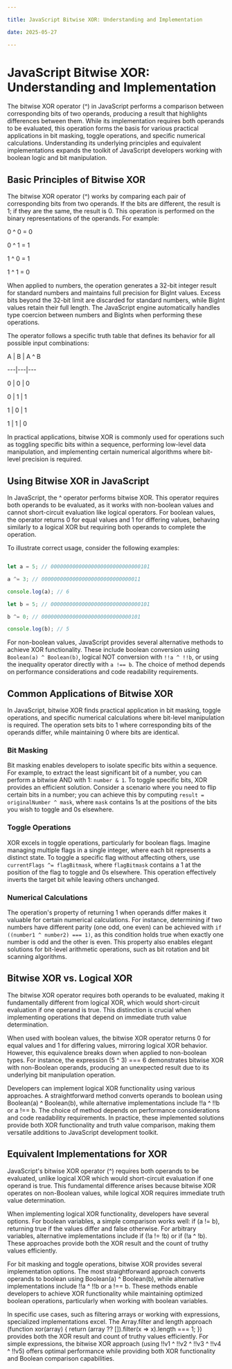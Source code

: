 ```yaml
---

title: JavaScript Bitwise XOR: Understanding and Implementation

date: 2025-05-27

---
```



# JavaScript Bitwise XOR: Understanding and Implementation

The bitwise XOR operator (^) in JavaScript performs a comparison between corresponding bits of two operands, producing a result that highlights differences between them. While its implementation requires both operands to be evaluated, this operation forms the basis for various practical applications in bit masking, toggle operations, and specific numerical calculations. Understanding its underlying principles and equivalent implementations expands the toolkit of JavaScript developers working with boolean logic and bit manipulation.


## Basic Principles of Bitwise XOR

The bitwise XOR operator (^) works by comparing each pair of corresponding bits from two operands. If the bits are different, the result is 1; if they are the same, the result is 0. This operation is performed on the binary representations of the operands. For example:

0 ^ 0 = 0

0 ^ 1 = 1

1 ^ 0 = 1

1 ^ 1 = 0

When applied to numbers, the operation generates a 32-bit integer result for standard numbers and maintains full precision for BigInt values. Excess bits beyond the 32-bit limit are discarded for standard numbers, while BigInt values retain their full length. The JavaScript engine automatically handles type coercion between numbers and BigInts when performing these operations.

The operator follows a specific truth table that defines its behavior for all possible input combinations:

A | B | A ^ B

---|---|---

0 | 0 | 0

0 | 1 | 1

1 | 0 | 1

1 | 1 | 0

In practical applications, bitwise XOR is commonly used for operations such as toggling specific bits within a sequence, performing low-level data manipulation, and implementing certain numerical algorithms where bit-level precision is required.


## Using Bitwise XOR in JavaScript

In JavaScript, the ^ operator performs bitwise XOR. This operator requires both operands to be evaluated, as it works with non-boolean values and cannot short-circuit evaluation like logical operators. For boolean values, the operator returns 0 for equal values and 1 for differing values, behaving similarly to a logical XOR but requiring both operands to complete the operation.

To illustrate correct usage, consider the following examples:

```javascript

let a = 5; // 00000000000000000000000000000101

a ^= 3; // 00000000000000000000000000000011

console.log(a); // 6

let b = 5; // 00000000000000000000000000000101

b ^= 0; // 00000000000000000000000000000101

console.log(b); // 5

```

For non-boolean values, JavaScript provides several alternative methods to achieve XOR functionality. These include boolean conversion using `Boolean(a) ^ Boolean(b)`, logical NOT conversion with `!!a ^ !!b`, or using the inequality operator directly with `a !== b`. The choice of method depends on performance considerations and code readability requirements.


## Common Applications of Bitwise XOR

In JavaScript, bitwise XOR finds practical application in bit masking, toggle operations, and specific numerical calculations where bit-level manipulation is required. The operation sets bits to 1 where corresponding bits of the operands differ, while maintaining 0 where bits are identical.


### Bit Masking

Bit masking enables developers to isolate specific bits within a sequence. For example, to extract the least significant bit of a number, you can perform a bitwise AND with 1: `number & 1`. To toggle specific bits, XOR provides an efficient solution. Consider a scenario where you need to flip certain bits in a number; you can achieve this by computing `result = originalNumber ^ mask`, where `mask` contains 1s at the positions of the bits you wish to toggle and 0s elsewhere.


### Toggle Operations

XOR excels in toggle operations, particularly for boolean flags. Imagine managing multiple flags in a single integer, where each bit represents a distinct state. To toggle a specific flag without affecting others, use `currentFlags ^= flagBitmask`, where `flagBitmask` contains a 1 at the position of the flag to toggle and 0s elsewhere. This operation effectively inverts the target bit while leaving others unchanged.


### Numerical Calculations

The operation's property of returning 1 when operands differ makes it valuable for certain numerical calculations. For instance, determining if two numbers have different parity (one odd, one even) can be achieved with `if ((number1 ^ number2) === 1)`, as this condition holds true when exactly one number is odd and the other is even. This property also enables elegant solutions for bit-level arithmetic operations, such as bit rotation and bit scanning algorithms.


## Bitwise XOR vs. Logical XOR

The bitwise XOR operator requires both operands to be evaluated, making it fundamentally different from logical XOR, which would short-circuit evaluation if one operand is true. This distinction is crucial when implementing operations that depend on immediate truth value determination.

When used with boolean values, the bitwise XOR operator returns 0 for equal values and 1 for differing values, mirroring logical XOR behavior. However, this equivalence breaks down when applied to non-boolean types. For instance, the expression (5 ^ 3) === 6 demonstrates bitwise XOR with non-Boolean operands, producing an unexpected result due to its underlying bit manipulation operation.

Developers can implement logical XOR functionality using various approaches. A straightforward method converts operands to boolean using Boolean(a) ^ Boolean(b), while alternative implementations include !!a ^ !!b or a !== b. The choice of method depends on performance considerations and code readability requirements. In practice, these implemented solutions provide both XOR functionality and truth value comparison, making them versatile additions to JavaScript development toolkit.


## Equivalent Implementations for XOR

JavaScript's bitwise XOR operator (^) requires both operands to be evaluated, unlike logical XOR which would short-circuit evaluation if one operand is true. This fundamental difference arises because bitwise XOR operates on non-Boolean values, while logical XOR requires immediate truth value determination.

When implementing logical XOR functionality, developers have several options. For boolean variables, a simple comparison works well: if (a != b), returning true if the values differ and false otherwise. For arbitrary variables, alternative implementations include if (!a != !b) or if (!a ^ !b). These approaches provide both the XOR result and the count of truthy values efficiently.

For bit masking and toggle operations, bitwise XOR provides several implementation options. The most straightforward approach converts operands to boolean using Boolean(a) ^ Boolean(b), while alternative implementations include !!a ^ !!b or a !== b. These methods enable developers to achieve XOR functionality while maintaining optimized boolean operations, particularly when working with boolean variables.

In specific use cases, such as filtering arrays or working with expressions, specialized implementations excel. The Array.filter and length approach (function xor(array) { return (array ?? []).filter(x => x).length === 1; }) provides both the XOR result and count of truthy values efficiently. For simple expressions, the bitwise XOR approach (using !!v1 ^ !!v2 ^ !!v3 ^ !!v4 ^ !!v5) offers optimal performance while providing both XOR functionality and Boolean comparison capabilities.

